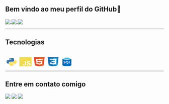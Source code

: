 ##  Bem vindo ao meu perfil do GitHub🖖

<div>
   <a href="https://github.com/Nikao1">
    <img height=200 align="center" src="https://github-readme-stats.vercel.app/api?username=Nikao1&show_icons=true&theme=transparent" />
  </a>
  <a href="https://github.com/Nikao1">
    <img height=200 align="center" src="https://github-readme-stats.vercel.app/api/top-langs/?username=Nikao1&layout=compact&langs_count=8&card_height=180&theme=transparent" />
  </a>     
   <a href="https://github.com/Nikao1/lol-match-analysis">
      <img height=144 align="center" src="https://github-readme-stats.vercel.app/api/pin/?username=Nikao1&repo=lol-match-analysis&theme=transparent" />
   </a>
</div>

<hr>

   ## Tecnologias
<div style="display: inline_block"><br>
   <img align="center" alt="Nikao-Python" height="30" width="40" src="https://raw.githubusercontent.com/devicons/devicon/master/icons/python/python-original.svg">
  <img align="center" alt="Nikao-Js" height="30" width="40" src="https://raw.githubusercontent.com/devicons/devicon/master/icons/javascript/javascript-plain.svg">
  <img align="center" alt="Nikao-HTML" height="30" width="40" src="https://raw.githubusercontent.com/devicons/devicon/master/icons/html5/html5-original.svg">
  <img align="center" alt="Nikao-CSS" height="30" width="40" src="https://raw.githubusercontent.com/devicons/devicon/master/icons/css3/css3-original.svg">
  <img align="center" alt="Nikao-SQL" height="30" width="40" src="https://raw.githubusercontent.com/devicons/devicon/master/icons/azuresqldatabase/azuresqldatabase-original.svg">
</div>

<hr>

   ## Entre em contato comigo
<div>
  <a href="https://www.linkedin.com/in/nikolas-araujo/" target="_blank"><img src="https://img.shields.io/badge/-LinkedIn-%230077B5?style=for-the-badge&logo=linkedin&logoColor=white" target="_blank"></a> 
  <a href = "nikolasadsms@gmail.com"><img src="https://img.shields.io/badge/-Gmail-%23333?style=for-the-badge&logo=gmail&logoColor=white" target="_blank"></a>
  <a href="https://instagram.com/nikolasaraujo_" target="_blank"><img src="https://img.shields.io/badge/-Instagram-%23E4405F?style=for-the-badge&logo=instagram&logoColor=white" target="_blank"></a>  
</div>
